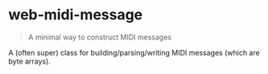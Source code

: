 # web-midi-message

> A minimal way to construct MIDI messages

A (often super) class for building/parsing/writing MIDI messages (which are byte arrays).
